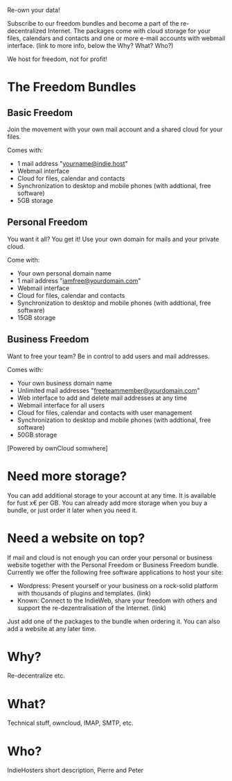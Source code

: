 Re-own your data!

Subscribe to our freedom bundles and become a part of the re-decentralized Internet. The packages come with cloud storage for your files, calendars and contacts and one or more e-mail accounts with webmail interface. (link to more info, below the Why? What? Who?)

We host for freedom, not for profit!

The Freedom Bundles
===================

Basic Freedom
-------------

Join the movement with your own mail account and a shared cloud for your files.

Comes with:
* 1 mail address "yourname@indie.host"
* Webmail interface
* Cloud for files, calendar and contacts
* Synchronization to desktop and mobile phones (with addtional, free software)
* 5GB storage


Personal Freedom
----------------

You want it all? You get it! Use your own domain for mails and your private cloud.

Come with:
* Your own personal domain name
* 1 mail address "iamfree@yourdomain.com"
* Webmail interface
* Cloud for files, calendar and contacts
* Synchronization to desktop and mobile phones (with addtional, free software)
* 15GB storage


Business Freedom
----------------

Want to free your team? Be in control to add users and mail addresses.

Comes with:
* Your own business domain name
* Unlimited mail addresses "freeteammember@yourdomain.com"
* Web interface to add and delete mail addresses at any time
* Webmail interface for all users
* Cloud for files, calendar and contacts with user management
* Synchronization to desktop and mobile phones (with addtional, free software)
* 50GB storage


[Powered by ownCloud somwhere]


Need more storage?
==================

You can add additional storage to your account at any time. It is available for fust x€ per GB. You can already add more storage when you buy a bundle, or just order it later when you need it.


Need a website on top?
======================

If mail and cloud is not enough you can order your personal or business website together with the Personal Freedom or Business Freedom bundle. Currently we offer the following free software applications to host your site:

* Wordpress: Present yourself or your business on a rock-solid platform with thousands of plugins and templates. (link)
* Known: Connect to the IndieWeb, share your freedom with others and support the re-dezentralisation of the Internet. (link)

Just add one of the packages to the bundle when ordering it. You can also add a website at any later time.


Why?
====

Re-decentralize etc.


What?
=====

Technical stuff, owncloud, IMAP, SMTP, etc.


Who?
====

IndieHosters short description, Pierre and Peter
